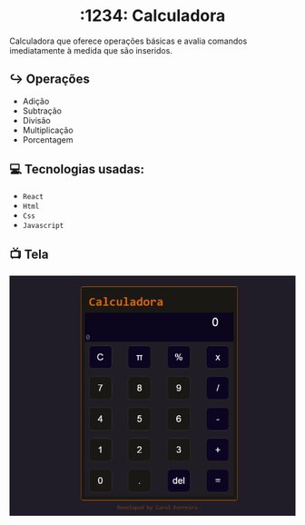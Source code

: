 <h1 align=center> :1234:  Calculadora </h1>

Calculadora que oferece operações básicas e avalia comandos imediatamente à medida que são inseridos. 

## :arrow_right_hook: Operações

-   Adição
-   Subtração
-   Divisão
-   Multiplicação
-  Porcentagem

##  :computer:  Tecnologias usadas:

-   `React`
-   `Html`
-   `Css`
-   `Javascript`


##  :tv:  Tela
![1](./src/tela.png) 
